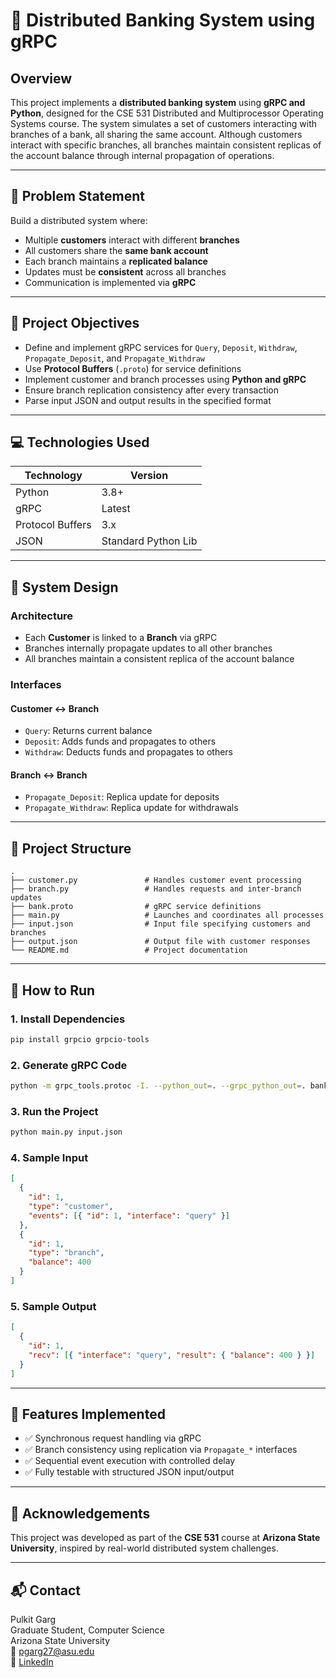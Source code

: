 
# 🏦 Distributed Banking System using gRPC

## Overview

This project implements a **distributed banking system** using **gRPC and Python**, designed for the CSE 531 Distributed and Multiprocessor Operating Systems course. The system simulates a set of customers interacting with branches of a bank, all sharing the same account. Although customers interact with specific branches, all branches maintain consistent replicas of the account balance through internal propagation of operations.

---

## 🧩 Problem Statement

Build a distributed system where:
- Multiple **customers** interact with different **branches**
- All customers share the **same bank account**
- Each branch maintains a **replicated balance**
- Updates must be **consistent** across all branches
- Communication is implemented via **gRPC**

---

## 🎯 Project Objectives

- Define and implement gRPC services for `Query`, `Deposit`, `Withdraw`, `Propagate_Deposit`, and `Propagate_Withdraw`
- Use **Protocol Buffers** (`.proto`) for service definitions
- Implement customer and branch processes using **Python and gRPC**
- Ensure branch replication consistency after every transaction
- Parse input JSON and output results in the specified format

---

## 💻 Technologies Used

| Technology     | Version    |
|----------------|------------|
| Python         | 3.8+       |
| gRPC           | Latest     |
| Protocol Buffers | 3.x      |
| JSON           | Standard Python Lib |

---

## 🧠 System Design

### Architecture
- Each **Customer** is linked to a **Branch** via gRPC
- Branches internally propagate updates to all other branches
- All branches maintain a consistent replica of the account balance

### Interfaces
#### Customer ↔ Branch
- `Query`: Returns current balance
- `Deposit`: Adds funds and propagates to others
- `Withdraw`: Deducts funds and propagates to others

#### Branch ↔ Branch
- `Propagate_Deposit`: Replica update for deposits
- `Propagate_Withdraw`: Replica update for withdrawals

---

## 📂 Project Structure

```
.
├── customer.py               # Handles customer event processing
├── branch.py                 # Handles requests and inter-branch updates
├── bank.proto                # gRPC service definitions
├── main.py                   # Launches and coordinates all processes
├── input.json                # Input file specifying customers and branches
├── output.json               # Output file with customer responses
└── README.md                 # Project documentation
```

---

## 🔧 How to Run

### 1. Install Dependencies
```bash
pip install grpcio grpcio-tools
```

### 2. Generate gRPC Code
```bash
python -m grpc_tools.protoc -I. --python_out=. --grpc_python_out=. bank.proto
```

### 3. Run the Project
```bash
python main.py input.json
```

### 4. Sample Input
```json
[
  {
    "id": 1,
    "type": "customer",
    "events": [{ "id": 1, "interface": "query" }]
  },
  {
    "id": 1,
    "type": "branch",
    "balance": 400
  }
]
```

### 5. Sample Output
```json
[
  {
    "id": 1,
    "recv": [{ "interface": "query", "result": { "balance": 400 } }]
  }
]
```

---

## 🧪 Features Implemented

- ✅ Synchronous request handling via gRPC
- ✅ Branch consistency using replication via `Propagate_*` interfaces
- ✅ Sequential event execution with controlled delay
- ✅ Fully testable with structured JSON input/output

---

## 📜 Acknowledgements

This project was developed as part of the **CSE 531** course at **Arizona State University**, inspired by real-world distributed system challenges.

---

## 📬 Contact

Pulkit Garg  
Graduate Student, Computer Science  
Arizona State University  
📧 [pgarg27@asu.edu](mailto:pgarg27@asu.edu)  
🔗 [LinkedIn](https://www.linkedin.com/in/pulkitgarg27)
